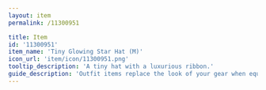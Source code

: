 ```yaml
---
layout: item
permalink: /11300951

title: Item
id: '11300951'
item_name: 'Tiny Glowing Star Hat (M)'
icon_url: 'item/icon/11300951.png'
tooltip_description: 'A tiny hat with a luxurious ribbon.'
guide_description: 'Outfit items replace the look of your gear when equipped.'
---
```


